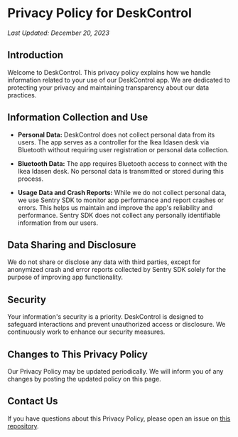 # Privacy Policy for DeskControl

_Last Updated: December 20, 2023_

## Introduction

Welcome to DeskControl. This privacy policy explains how we handle information related to your use of our DeskControl app. We are dedicated to protecting your privacy and maintaining transparency about our data practices.

## Information Collection and Use

- **Personal Data:** DeskControl does not collect personal data from its users. The app serves as a controller for the Ikea Idasen desk via Bluetooth without requiring user registration or personal data collection.

- **Bluetooth Data:** The app requires Bluetooth access to connect with the Ikea Idasen desk. No personal data is transmitted or stored during this process.

- **Usage Data and Crash Reports:** While we do not collect personal data, we use Sentry SDK to monitor app performance and report crashes or errors. This helps us maintain and improve the app's reliability and performance. Sentry SDK does not collect any personally identifiable information from our users.

## Data Sharing and Disclosure

We do not share or disclose any data with third parties, except for anonymized crash and error reports collected by Sentry SDK solely for the purpose of improving app functionality.

## Security

Your information's security is a priority. DeskControl is designed to safeguard interactions and prevent unauthorized access or disclosure. We continuously work to enhance our security measures.

## Changes to This Privacy Policy

Our Privacy Policy may be updated periodically. We will inform you of any changes by posting the updated policy on this page.

## Contact Us

If you have questions about this Privacy Policy, please open an issue on [this repository](https://github.com/jernejstrasner/DeskControl/issues/new).
